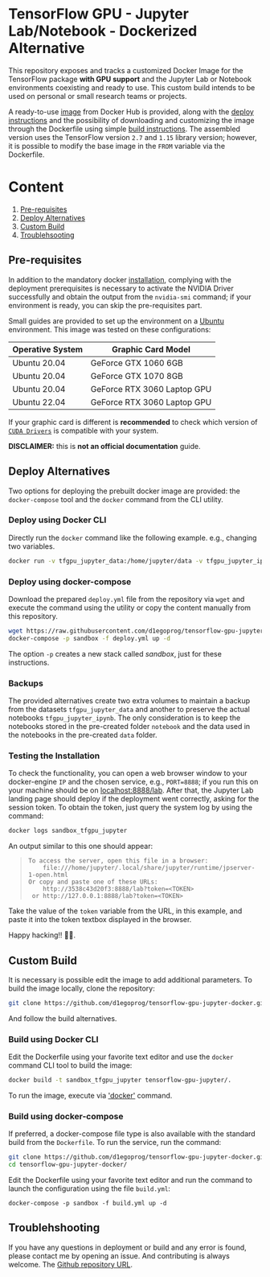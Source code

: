 # TensorFlow GPU - Jupyter Lab/Notebook - Dockerized Alternative

This repository exposes and tracks a customized Docker Image for the TensorFlow package **with GPU support** and the Jupyter Lab or Notebook environments coexisting and ready to use. This custom build intends to be used on personal or small research teams or projects.

A ready-to-use [image](https://hub.docker.com/r/d1egoprog/tensorflow-gpu-jupyter) from Docker Hub is provided, along with the [deploy instructions](#deploy-alternatives) and the possibility of downloading and customizing the image through the Dockerfile using simple [build instructions](#custom-build). The assembled version uses the TensorFlow version `2.7` and `1.15` library version; however, it is possible to modify the base image in the `FROM` variable via the Dockerfile.

# Content

 1. [Pre-requisites](#pre-requisites)
 2. [Deploy Alternatives](#deploy-alternatives)
 3. [Custom Build](#custom-build)
 4. [Troublehsooting](#troublehsooting)

## Pre-requisites

In addition to the mandatory docker [installation](https://docs.docker.com/engine/install/ubuntu/), complying with the deployment prerequisites is necessary to activate the NVIDIA Driver successfully and obtain the output from the `nvidia-smi` command; if your environment is ready, you can skip the pre-requisites part.

Small guides are provided to set up the environment on a [Ubuntu](https://github.com/d1egoprog/docker-tensorflow-gpu-jupyter/tree/main/config-nvidia-ubuntu/) environment. This image was tested on these configurations:

| Operative System | Graphic Card Model |
| ---------------- | ------------------ |
| Ubuntu 20.04     | GeForce GTX 1060 6GB |
| Ubuntu 20.04     | GeForce GTX 1070 8GB |
| Ubuntu 20.04     | GeForce RTX 3060 Laptop GPU |
| Ubuntu 22.04     | GeForce RTX 3060 Laptop GPU |

If your graphic card is different is **recommended** to check which version of [`CUDA Drivers`](https://www.nvidia.com/download/index.aspx) is compatible with your system.

**DISCLAIMER:** this is **not an official documentation** guide.    

## Deploy Alternatives

Two options for deploying the prebuilt docker image are provided: the `docker-compose` tool and the `docker` command from the CLI utility.

### Deploy using Docker CLI

Directly run the `docker` command like the following example. e.g., changing two variables.

``` bash
docker run -v tfgpu_jupyter_data:/home/jupyter/data -v tfgpu_jupyter_ipynb:/home/jupyter/notebooks -p 8888:8888 -name sandbox_tfgpu_jupyter --gpus all d1egoprog/tensorflow-gpu-jupyter:2.7-lab
```

### Deploy using docker-compose

Download the prepared `deploy.yml` file from the repository via `wget` and execute the command using the utility or copy the content manually from this repository.

``` bash
wget https://raw.githubusercontent.com/d1egoprog/tensorflow-gpu-jupyter-docker/main/deploy.yml
docker-compose -p sandbox -f deploy.yml up -d
```

The option `-p` creates a new stack called *sandbox*, just for these instructions.

### Backups

The provided alternatives create two extra volumes to maintain a backup from the datasets `tfgpu_jupyter_data` and another to preserve the actual notebooks `tfgpu_jupyter_ipynb`. The only consideration is to keep the notebooks stored in the pre-created folder `notebook` and the data used in the notebooks in the pre-created `data` folder.

### Testing the Installation

To check the functionality, you can open a web browser window to your docker-engine `IP` and the chosen service, e.g., `PORT=8888`; if you run this on your machine should be on [localhost:8888/lab](http://localhost:8888/lab). After that, the Jupyter Lab landing page should deploy if the deployment went correctly, asking for the session token. To obtain the token, just query the system log by using the command:

``` bash
docker logs sandbox_tfgpu_jupyter
```

An output similar to this one should appear:

>     To access the server, open this file in a browser:
>         file:///home/jupyter/.local/share/jupyter/runtime/jpserver-1-open.html
>     Or copy and paste one of these URLs:
>         http://3538c43d20f3:8888/lab?token=<TOKEN>
>      or http://127.0.0.1:8888/lab?token=<TOKEN>

Take the value of the `token` variable from the URL, *<TOKEN>* in this example, and paste it into the token textbox displayed in the browser.

Happy hacking!! 🖖🖖.

## Custom Build

It is necessary is possible edit the image to add additional parameters. To build the image locally, clone the repository:

``` bash
git clone https://github.com/d1egoprog/tensorflow-gpu-jupyter-docker.git
```
And follow the build alternatives.

### Build using Docker CLI

Edit the Dockerfile using your favorite text editor and use the `docker` command CLI tool to build the image:

``` bash
docker build -t sandbox_tfgpu_jupyter tensorflow-gpu-jupyter/.
```

To run the image, execute via ['docker'](#deploy-using-docker-cli) command.

### Build using docker-compose

If preferred, a docker-compose file type is also available with the standard build from the `Dockerfile`. To run the service, run the command:

``` bash
git clone https://github.com/d1egoprog/tensorflow-gpu-jupyter-docker.git
cd tensorflow-gpu-jupyter-docker/
```

Edit the Dockerfile using your favorite text editor and run the command to launch the configuration using the file  `build.yml`:

```
docker-compose -p sandbox -f build.yml up -d
```

## Troublehshooting

If you have any questions in deployment or build and any error is found, please contact me by opening an issue. And contributing is always welcome. The [Github repository URL](https://github.com/d1egoprog/tensorflow-gpu-jupyter-docker).
